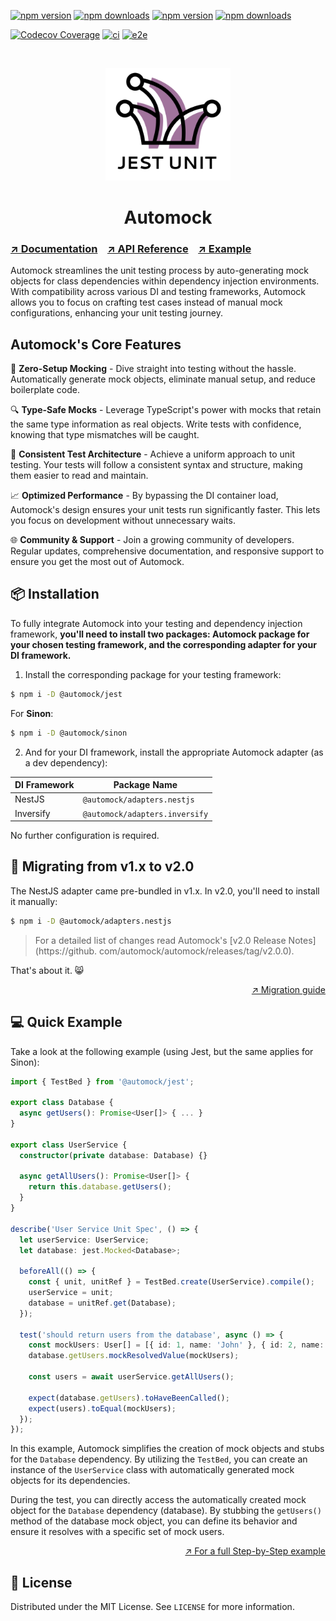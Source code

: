 [![npm version](https://img.shields.io/npm/v/@automock/jest/latest?label=%40automock%2Fjest)](https://npmjs.org/package/@automock/jest "View this project on npm")
[![npm downloads](https://img.shields.io/npm/dm/@automock/jest.svg?label=%40automock%2Fjest)](https://npmjs.org/package/@automock/jest "View this project on npm")
[![npm version](https://img.shields.io/npm/v/@automock/sinon/latest?label=%40automock%2Fsinon)](https://npmjs.org/package/@automock/sinon "View this project on npm")
[![npm downloads](https://img.shields.io/npm/dm/@automock/sinon.svg?label=%40automock%2Fsinon)](https://npmjs.org/package/@automock/sinon "View this project on npm")

[![Codecov Coverage](https://img.shields.io/codecov/c/github/automock/automock/master.svg?style=flat-square)](https://codecov.io/gh/automock/automock)
[![ci](https://github.com/automock/automock/actions/workflows/set-coverage.yml/badge.svg?branch=master)](https://github.com/automock/automock/actions)
[![e2e](https://github.com/automock/automock/actions/workflows/e2e.yml/badge.svg?branch=master)](https://github.com/automock/automock/actions)

<br />

<p align="center">
  <img width="200" src="https://raw.githubusercontent.com/automock/automock/master/logo.png" alt="Logo" />
</p>

<h1 align="center">Automock</h1>

### [↗️ Documentation](https://automock.dev/docs) &nbsp;&nbsp; [↗️ API Reference](https://automock.dev/api-reference) &nbsp;&nbsp; [↗️ Example](https://automock.dev/docs/getting-started/examples)

Automock streamlines the unit testing process by auto-generating mock objects for class dependencies within dependency
injection environments. With compatibility across various DI and testing frameworks, Automock allows you to focus on
crafting test cases instead of manual mock configurations, enhancing your unit testing journey.

## Automock's Core Features

🚀 **Zero-Setup Mocking** - Dive straight into testing without the hassle. Automatically generate mock
objects, eliminate manual setup, and reduce boilerplate code.

🔍 **Type-Safe Mocks** - Leverage TypeScript's power with mocks that retain the same type information as real objects.
Write tests with confidence, knowing that type mismatches will be caught.

🔄 **Consistent Test Architecture** - Achieve a uniform approach to unit testing.
Your tests will follow a consistent syntax and structure, making them easier to read and maintain.

📈 **Optimized Performance** - By bypassing the DI container load, Automock's design ensures your unit tests run
significantly faster. This lets you focus on development without unnecessary waits.

🌐 **Community & Support** - Join a growing community of developers. Regular updates, comprehensive
documentation, and responsive support to ensure you get the most out of Automock.

## :package: Installation

To fully integrate Automock into your testing and dependency injection framework, **you'll need to install two packages:
Automock package for your chosen testing framework, and the corresponding adapter for your DI framework.**

1. Install the corresponding package for your testing framework:

```bash
$ npm i -D @automock/jest
```

For **Sinon**:

```bash
$ npm i -D @automock/sinon
```

2. And for your DI framework, install the appropriate Automock adapter (as a dev dependency):

| DI Framework | Package Name                   |
|--------------|--------------------------------|
| NestJS       | `@automock/adapters.nestjs`    |
| Inversify    | `@automock/adapters.inversify` |

No further configuration is required.

## :arrows_counterclockwise: Migrating from v1.x to v2.0

The NestJS adapter came pre-bundled in v1.x. In v2.0, you'll need to install it manually:

```bash
$ npm i -D @automock/adapters.nestjs
```

> For a detailed list of changes read Automock's [v2.0 Release Notes](https://github.
> com/automock/automock/releases/tag/v2.0.0).

That's about it. :smile_cat:

<p align="right"><a href="https://automock.dev/docs/migrating">↗️ Migration guide</a></p>

## :computer: Quick Example

Take a look at the following example (using Jest, but the same applies for Sinon):

```typescript
import { TestBed } from '@automock/jest';

export class Database {
  async getUsers(): Promise<User[]> { ... }
}

export class UserService {
  constructor(private database: Database) {}

  async getAllUsers(): Promise<User[]> {
    return this.database.getUsers();
  }
}

describe('User Service Unit Spec', () => {
  let userService: UserService;
  let database: jest.Mocked<Database>;

  beforeAll(() => {
    const { unit, unitRef } = TestBed.create(UserService).compile();
    userService = unit;
    database = unitRef.get(Database);
  });

  test('should return users from the database', async () => {
    const mockUsers: User[] = [{ id: 1, name: 'John' }, { id: 2, name: 'Jane' }];
    database.getUsers.mockResolvedValue(mockUsers);

    const users = await userService.getAllUsers();

    expect(database.getUsers).toHaveBeenCalled();
    expect(users).toEqual(mockUsers);
  });
});
```

In this example, Automock simplifies the creation of mock objects and stubs for the `Database` dependency. By utilizing
the `TestBed`, you can create an instance of the `UserService` class with automatically generated mock objects for its
dependencies.

During the test, you can directly access the automatically created mock object for the `Database` dependency (database).
By stubbing the `getUsers()` method of the database mock object, you can define its behavior and ensure it resolves with
a specific set of mock users.

<p align="right"><a href="https://automock.dev/docs/getting-started/examples">↗️ For a full Step-by-Step example</a></p>

## :scroll: License

Distributed under the MIT License. See `LICENSE` for more information.
